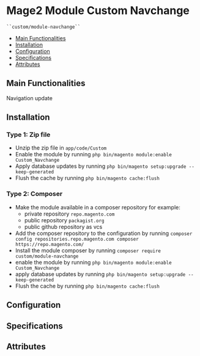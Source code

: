 # Mage2 Module Custom Navchange

    ``custom/module-navchange``

-   [Main Functionalities](#markdown-header-main-functionalities)
-   [Installation](#markdown-header-installation)
-   [Configuration](#markdown-header-configuration)
-   [Specifications](#markdown-header-specifications)
-   [Attributes](#markdown-header-attributes)

## Main Functionalities

Navigation update

## Installation

### Type 1: Zip file

-   Unzip the zip file in `app/code/Custom`
-   Enable the module by running `php bin/magento module:enable Custom_Navchange`
-   Apply database updates by running `php bin/magento setup:upgrade --keep-generated`
-   Flush the cache by running `php bin/magento cache:flush`

### Type 2: Composer

-   Make the module available in a composer repository for example:
    -   private repository `repo.magento.com`
    -   public repository `packagist.org`
    -   public github repository as vcs
-   Add the composer repository to the configuration by running `composer config repositories.repo.magento.com composer https://repo.magento.com/`
-   Install the module composer by running `composer require custom/module-navchange`
-   enable the module by running `php bin/magento module:enable Custom_Navchange`
-   apply database updates by running `php bin/magento setup:upgrade --keep-generated`
-   Flush the cache by running `php bin/magento cache:flush`

## Configuration

## Specifications

## Attributes
